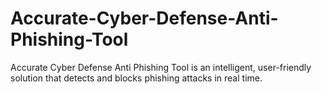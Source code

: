 # Accurate-Cyber-Defense-Anti-Phishing-Tool
Accurate Cyber Defense Anti Phishing Tool is an intelligent, user-friendly solution that detects and blocks phishing attacks in real time.
